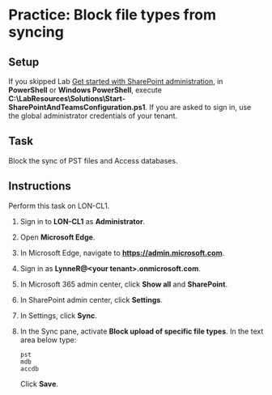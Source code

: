 # Practice: Block file types from syncing

## Setup

If you skipped Lab [Get started with SharePoint administration](/Instructions/Labs/Get-started-with-SharePoint-administration.md), in **PowerShell** or **Windows PowerShell**, execute **C:\LabResources\Solutions\Start-SharePointAndTeamsConfiguration.ps1**. If you are asked to sign in, use the global administrator credentials of your tenant.

## Task

Block the sync of PST files and Access databases.

## Instructions

Perform this task on LON-CL1.

1. Sign in to **LON-CL1** as **Administrator**.
1. Open **Microsoft Edge**.
1. In Microsoft Edge, navigate to **https://admin.microsoft.com**.
1. Sign in as **LynneR@\<your tenant\>.onmicrosoft.com**.
1. In Microsoft 365 admin center, click **Show all** and **SharePoint**.
1. In SharePoint admin center, click **Settings**.
1. In Settings, click **Sync**.
1. In the Sync pane, activate **Block upload of specific file types**. In the text area below type:

    ````text
    pst
    mdb
    accdb
    ````

    Click **Save**.
